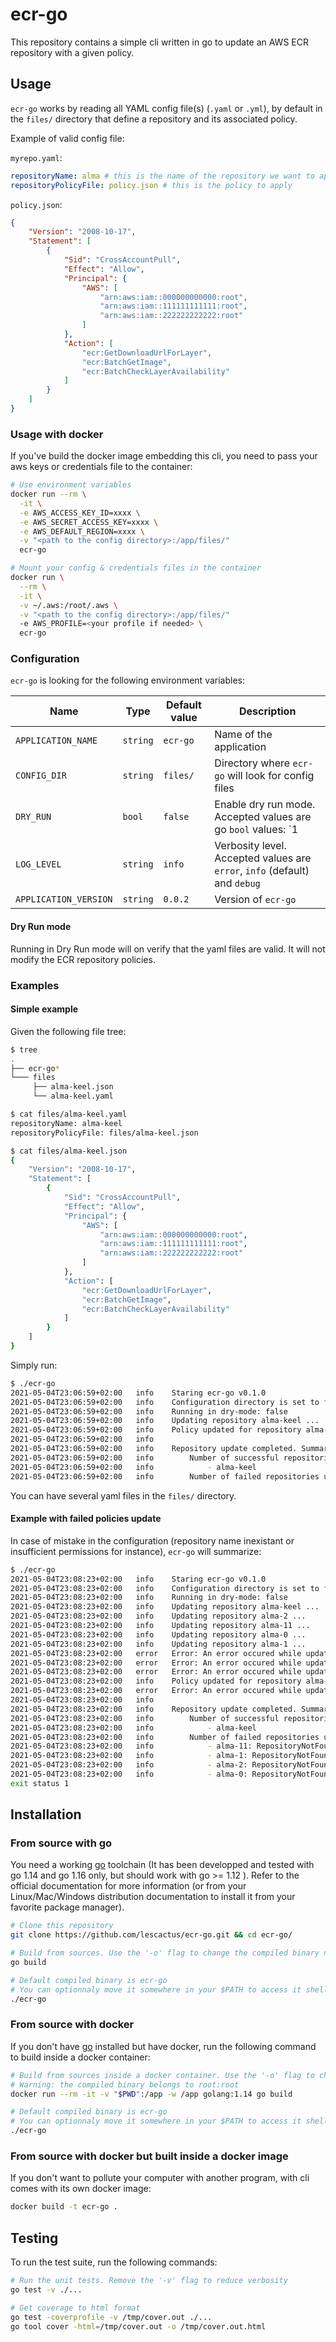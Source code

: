 # ecr-go

This repository contains a simple cli written in go to update an AWS ECR repository with a given policy.

## Usage

`ecr-go` works by reading all YAML config file(s) (`.yaml` or `.yml`), by default in the `files/` directory that define a repository and its associated policy.

Example of valid config file:

`myrepo.yaml`:
```yaml
repositoryName: alma # this is the name of the repository we want to apply the policy to
repositoryPolicyFile: policy.json # this is the policy to apply
```

`policy.json`:
```json
{
    "Version": "2008-10-17",
    "Statement": [
        {
            "Sid": "CrossAccountPull",
            "Effect": "Allow",
            "Principal": {
                "AWS": [
                    "arn:aws:iam::000000000000:root",
                    "arn:aws:iam::111111111111:root",
                    "arn:aws:iam::222222222222:root"
                ]
            },
            "Action": [
                "ecr:GetDownloadUrlForLayer",
                "ecr:BatchGetImage",
                "ecr:BatchCheckLayerAvailability"
            ]
        }
    ]
}
```

### Usage with docker

If you've build the docker image embedding this cli, you need to pass your aws keys or credentials file to the container:

```sh
# Use environment variables
docker run --rm \
  -it \
  -e AWS_ACCESS_KEY_ID=xxxx \
  -e AWS_SECRET_ACCESS_KEY=xxxx \
  -e AWS_DEFAULT_REGION=xxxx \
  -v "<path to the config directory>:/app/files/"
  ecr-go

# Mount your config & credentials files in the container
docker run \
  --rm \
  -it \
  -v ~/.aws:/root/.aws \
  -v "<path to the config directory>:/app/files/"
  -e AWS_PROFILE=<your profile if needed> \
  ecr-go
```

### Configuration

`ecr-go` is looking for the following environment variables:

| Name     | Type | Default value    | Description |
| --------|---------|---------|-------|
| `APPLICATION_NAME`  | `string` | `ecr-go`   | Name of the application   |
| `CONFIG_DIR` | `string` |`files/` | Directory where `ecr-go` will look for config files   |
| `DRY_RUN` | `bool` |`false` | Enable dry run mode. Accepted values are go `bool` values: `1|0`, `t|f`, `T|F`, `true|false`, `TRUE|FALSE`, `True|False`|
| `LOG_LEVEL` | `string` |`info` | Verbosity level. Accepted values are `error`, `info` (default) and `debug`    |
| `APPLICATION_VERSION` | `string` |`0.0.2` | Version of `ecr-go`    |

#### Dry Run mode

Running in Dry Run mode will on verify that the yaml files are valid. It will not modify the ECR repository policies.

### Examples

#### Simple example
Given the following file tree:
```sh
$ tree 
.
├── ecr-go*
└─── files
     ├── alma-keel.json
     └── alma-keel.yaml

$ cat files/alma-keel.yaml
repositoryName: alma-keel
repositoryPolicyFile: files/alma-keel.json

$ cat files/alma-keel.json
{
    "Version": "2008-10-17",
    "Statement": [
        {
            "Sid": "CrossAccountPull",
            "Effect": "Allow",
            "Principal": {
                "AWS": [
                    "arn:aws:iam::000000000000:root",
                    "arn:aws:iam::111111111111:root",
                    "arn:aws:iam::222222222222:root"
                ]
            },
            "Action": [
                "ecr:GetDownloadUrlForLayer",
                "ecr:BatchGetImage",
                "ecr:BatchCheckLayerAvailability"
            ]
        }
    ]
}       
```

Simply run:
```sh
$ ./ecr-go
2021-05-04T23:06:59+02:00	info	Staring ecr-go v0.1.0
2021-05-04T23:06:59+02:00	info	Configuration directory is set to files/
2021-05-04T23:06:59+02:00	info	Running in dry-mode: false
2021-05-04T23:06:59+02:00	info	Updating repository alma-keel ...
2021-05-04T23:06:59+02:00	info	Policy updated for repository alma-keel
2021-05-04T23:06:59+02:00	info	
2021-05-04T23:06:59+02:00	info	Repository update completed. Summary:
2021-05-04T23:06:59+02:00	info		Number of successful repositories updates: 1
2021-05-04T23:06:59+02:00	info			- alma-keel
2021-05-04T23:06:59+02:00	info		Number of failed repositories updates: 0
```

You can have several yaml files in the `files/` directory.

#### Example with failed policies update

In case of mistake in the configuration (repository name inexistant or insufficient permissions for instance), `ecr-go` will summarize:
```sh
$ ./ecr-go
2021-05-04T23:08:23+02:00	info	Staring ecr-go v0.1.0
2021-05-04T23:08:23+02:00	info	Configuration directory is set to files/
2021-05-04T23:08:23+02:00	info	Running in dry-mode: false
2021-05-04T23:08:23+02:00	info	Updating repository alma-keel ...
2021-05-04T23:08:23+02:00	info	Updating repository alma-2 ...
2021-05-04T23:08:23+02:00	info	Updating repository alma-11 ...
2021-05-04T23:08:23+02:00	info	Updating repository alma-0 ...
2021-05-04T23:08:23+02:00	info	Updating repository alma-1 ...
2021-05-04T23:08:23+02:00	error	Error: An error occured while updating the repository alma-2: "RepositoryNotFoundException: The repository with name 'alma-2' does not exist in the registry with id '000000000000'"
2021-05-04T23:08:23+02:00	error	Error: An error occured while updating the repository alma-0: "RepositoryNotFoundException: The repository with name 'alma-0' does not exist in the registry with id '000000000000'"
2021-05-04T23:08:23+02:00	error	Error: An error occured while updating the repository alma-11: "RepositoryNotFoundException: The repository with name 'alma-11' does not exist in the registry with id '000000000000'"
2021-05-04T23:08:23+02:00	info	Policy updated for repository alma-keel
2021-05-04T23:08:23+02:00	error	Error: An error occured while updating the repository alma-1: "RepositoryNotFoundException: The repository with name 'alma-1' does not exist in the registry with id '000000000000'"
2021-05-04T23:08:23+02:00	info	
2021-05-04T23:08:23+02:00	info	Repository update completed. Summary:
2021-05-04T23:08:23+02:00	info		Number of successful repositories updates: 1
2021-05-04T23:08:23+02:00	info			- alma-keel
2021-05-04T23:08:23+02:00	info		Number of failed repositories updates: 4
2021-05-04T23:08:23+02:00	info			- alma-11: RepositoryNotFoundException: The repository with name 'alma-11' does not exist in the registry with id '000000000000'
2021-05-04T23:08:23+02:00	info			- alma-1: RepositoryNotFoundException: The repository with name 'alma-1' does not exist in the registry with id '000000000000'
2021-05-04T23:08:23+02:00	info			- alma-2: RepositoryNotFoundException: The repository with name 'alma-2' does not exist in the registry with id '000000000000'
2021-05-04T23:08:23+02:00	info			- alma-0: RepositoryNotFoundException: The repository with name 'alma-0' does not exist in the registry with id '000000000000'
exit status 1
```

## Installation

### From source with go

You need a working [go](https://golang.org/doc/install) toolchain (It has been developped and tested with go 1.14 and go 1.16 only, but should work with go >= 1.12 ). Refer to the official documentation for more information (or from your Linux/Mac/Windows distribution documentation to install it from your favorite package manager).

```sh
# Clone this repository
git clone https://github.com/lescactus/ecr-go.git && cd ecr-go/

# Build from sources. Use the '-o' flag to change the compiled binary name
go build

# Default compiled binary is ecr-go
# You can optionnaly move it somewhere in your $PATH to access it shell wide
./ecr-go
```

### From source with docker

If you don't have [go](https://golang.org/) installed but have docker, run the following command to build inside a docker container:

```sh
# Build from sources inside a docker container. Use the '-o' flag to change the compiled binary name
# Warning: the compiled binary belongs to root:root
docker run --rm -it -v "$PWD":/app -w /app golang:1.14 go build

# Default compiled binary is ecr-go
# You can optionnaly move it somewhere in your $PATH to access it shell wide
./ecr-go
```

### From source with docker but built inside a docker image

If you don't want to pollute your computer with another program, with cli comes with its own docker image:

```sh
docker build -t ecr-go .
```

## Testing

To run the test suite, run the following commands:

```sh
# Run the unit tests. Remove the '-v' flag to reduce verbosity
go test -v ./... 

# Get coverage to html format
go test -coverprofile -v /tmp/cover.out ./...
go tool cover -html=/tmp/cover.out -o /tmp/cover.out.html
```